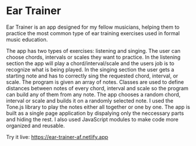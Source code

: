 # Ear Trainer

Ear Trainer is an app designed for my fellow musicians, helping them to practice the most common type of ear training exercises used in formal music education.

The app has two types of exercises: listening and singing. The user can choose chords, intervals or scales they want to practice. In the listening section the app will play a chord/interval/scale and the users job is to recognize what is being played. In the singing section the user gets a starting note and has to correctly sing the requested chord, interval, or scale.
The program is given an array of notes. Classes are used to define distances between notes of every chord, interval and scale so the program can build any of them from any note. The app chooses a random chord, interval or scale and builds it on a randomly selected note. I used the Tone.js library to play the notes either all together or one by one. The app is built as a single page application by dispalying only the neccessary parts and hiding the rest. I also used JavaScript modules to make code more organized and reusable.

Try it live: https://ear-trainer-af.netlify.app

